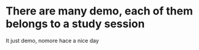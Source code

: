 # There are many demo, each of them belongs to a study session
It just demo, nomore
hace a nice day
